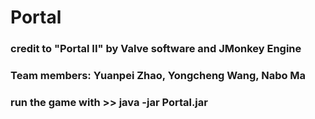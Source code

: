 # Portal
### credit to "Portal II" by Valve software and JMonkey Engine
### Team members: Yuanpei Zhao, Yongcheng Wang, Nabo Ma
### run the game with >> java -jar Portal.jar